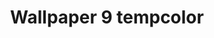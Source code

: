 ---
title: Wallpaper 9 tempcolor
description: Minimalistic blobs
keyword: blobs, minimalistic, desktop, wallpaper, colorful
id: 9
variant: tempcolor
resolution: 5120x2880
---